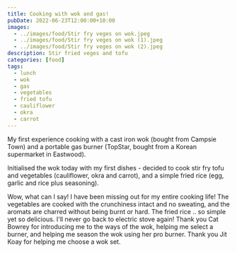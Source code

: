 ```yaml
---
title: Cooking with wok and gas!
pubDate: 2022-06-23T12:00:00+10:00
images:
  - ../images/food/Stir fry veges on wok.jpeg
  - ../images/food/Stir fry veges on wok (1).jpeg
  - ../images/food/Stir fry veges on wok (2).jpeg
description: Stir fried veges and tofu
categories: [food]
tags:
  - lunch
  - wok
  - gas
  - vegetables
  - fried tofu
  - cauliflower
  - okra
  - carrot
---
```


My first experience cooking with a cast iron wok (bought from Campsie Town)
and a portable gas burner (TopStar, bought from a Korean supermarket in
Eastwood).

Initialised the wok today with my first dishes - decided to cook stir fry tofu and vegetables (cauliflower, okra and carrot), and a simple fried rice (egg, garlic and rice plus seasoning).

Wow, what can I say! I have been missing out for my entire cooking life! The vegetables are cooked with the crunchiness intact and no sweating, and the aromats are charred without being burnt or hard. The fried rice .. so simple yet so delicious. I'll never go back to electric stove again! Thank you Cat Bowrey for introducing me to the ways of the wok, helping me select a burner, and helping me season the wok using her pro burner. Thank you Jit Koay for helping me choose a wok set.
